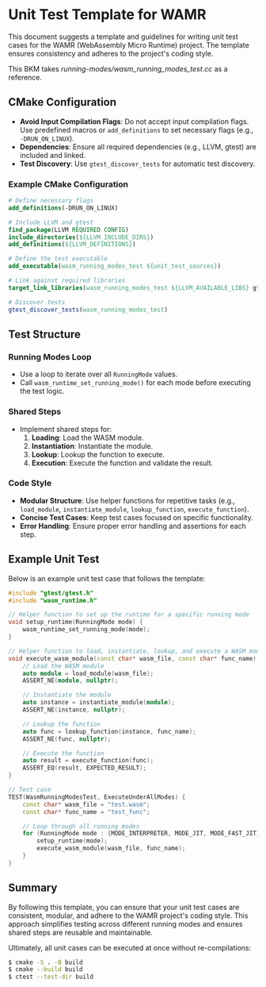 # Unit Test Template for WAMR

This document suggests a template and guidelines for writing unit test cases for the WAMR (WebAssembly Micro Runtime) project. The template ensures consistency and adheres to the project's coding style.

This BKM takes _running-modes/wasm_running_modes_test.cc_ as a reference.

## CMake Configuration

- **Avoid Input Compilation Flags**: Do not accept input compilation flags. Use predefined macros or `add_definitions` to set necessary flags (e.g., `-DRUN_ON_LINUX`).
- **Dependencies**: Ensure all required dependencies (e.g., LLVM, gtest) are included and linked.
- **Test Discovery**: Use `gtest_discover_tests` for automatic test discovery.

### Example CMake Configuration

```cmake
# Define necessary flags
add_definitions(-DRUN_ON_LINUX)

# Include LLVM and gtest
find_package(LLVM REQUIRED CONFIG)
include_directories(${LLVM_INCLUDE_DIRS})
add_definitions(${LLVM_DEFINITIONS})

# Define the test executable
add_executable(wasm_running_modes_test ${unit_test_sources})

# Link against required libraries
target_link_libraries(wasm_running_modes_test ${LLVM_AVAILABLE_LIBS} gtest_main)

# Discover tests
gtest_discover_tests(wasm_running_modes_test)
```

## Test Structure

### Running Modes Loop

- Use a loop to iterate over all `RunningMode` values.
- Call `wasm_runtime_set_running_mode()` for each mode before executing the test logic.

### Shared Steps

- Implement shared steps for:
  1. **Loading**: Load the WASM module.
  2. **Instantiation**: Instantiate the module.
  3. **Lookup**: Lookup the function to execute.
  4. **Execution**: Execute the function and validate the result.

### Code Style

- **Modular Structure**: Use helper functions for repetitive tasks (e.g., `load_module`, `instantiate_module`, `lookup_function`, `execute_function`).
- **Concise Test Cases**: Keep test cases focused on specific functionality.
- **Error Handling**: Ensure proper error handling and assertions for each step.

## Example Unit Test

Below is an example unit test case that follows the template:

```cpp
#include "gtest/gtest.h"
#include "wasm_runtime.h"

// Helper function to set up the runtime for a specific running mode
void setup_runtime(RunningMode mode) {
    wasm_runtime_set_running_mode(mode);
}

// Helper function to load, instantiate, lookup, and execute a WASM module
void execute_wasm_module(const char* wasm_file, const char* func_name) {
    // Load the WASM module
    auto module = load_module(wasm_file);
    ASSERT_NE(module, nullptr);

    // Instantiate the module
    auto instance = instantiate_module(module);
    ASSERT_NE(instance, nullptr);

    // Lookup the function
    auto func = lookup_function(instance, func_name);
    ASSERT_NE(func, nullptr);

    // Execute the function
    auto result = execute_function(func);
    ASSERT_EQ(result, EXPECTED_RESULT);
}

// Test case
TEST(WasmRunningModesTest, ExecuteUnderAllModes) {
    const char* wasm_file = "test.wasm";
    const char* func_name = "test_func";

    // Loop through all running modes
    for (RunningMode mode : {MODE_INTERPRETER, MODE_JIT, MODE_FAST_JIT}) {
        setup_runtime(mode);
        execute_wasm_module(wasm_file, func_name);
    }
}
```

## Summary

By following this template, you can ensure that your unit test cases are consistent, modular, and adhere to the WAMR project's coding style. This approach simplifies testing across different running modes and ensures shared steps are reusable and maintainable.

Ultimately, all unit cases can be executed at once without re-compilations:

```bash
$ cmake -S . -B build
$ cmake --build build
$ ctest --test-dir build
```
